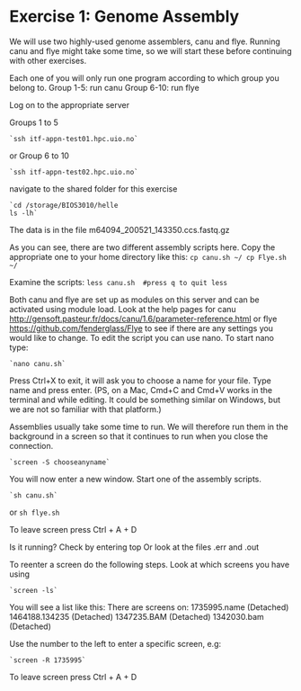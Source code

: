 # Exercise 1: Genome Assembly

We will use two highly-used genome assemblers, canu and flye. Running canu and flye might take some time, so we will start these before continuing with other exercises. 

Each one of you will only run one program according to which group you belong to. 
Group 1-5: run canu
Group 6-10: run flye

Log on to the appropriate server

Groups 1 to 5

	`ssh itf-appn-test01.hpc.uio.no`
        
or Group 6 to 10

	`ssh itf-appn-test02.hpc.uio.no`

navigate to the shared folder for this exercise 

	`cd /storage/BIOS3010/helle
	ls -lh`

The data is in the file m64094_200521_143350.ccs.fastq.gz

As you can see, there are two different assembly scripts here. Copy the appropriate one to your home directory like this:
	`cp canu.sh ~/
	cp Flye.sh ~/`

Examine the scripts:
	`less canu.sh  #press q to quit less`

Both canu and flye are set up as modules on this server and can be activated using module load. Look at the help pages for canu http://gensoft.pasteur.fr/docs/canu/1.6/parameter-reference.html or flye https://github.com/fenderglass/Flye to see if there are any settings you would like to change. To edit the script you can use nano. To start nano type:

	`nano canu.sh`

Press Ctrl+X to exit, it will ask you to choose a name for your file. Type name and press enter. 
(PS, on a Mac, Cmd+C and Cmd+V works in the terminal and while editing. It could be something similar on Windows, but we are not so familiar with that platform.)

Assemblies usually take some time to run. We will therefore run them in the background in a screen so that it continues to run when you close the connection. 

	`screen -S chooseanyname`

You will now enter a new window. Start one of the assembly scripts. 

	`sh canu.sh`
or
	`sh flye.sh`

To leave screen press Ctrl + A + D

Is it running? Check by entering top
Or look at the files .err and .out

To reenter a screen do the following steps. Look at which screens you have using

	`screen -ls`

You will see a list like this:
There are screens on:
	1735995.name	(Detached)
	1464188.134235	(Detached)
	1347235.BAM	(Detached)
	1342030.bam	(Detached)

Use the number to the left to enter a specific screen, e.g:

	`screen -R 1735995`

To leave screen press Ctrl + A + D




